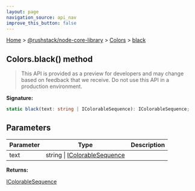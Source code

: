 ```yaml
---
layout: page
navigation_source: api_nav
improve_this_button: false
---
```



[Home](./index.md) &gt; [@rushstack/node-core-library](./node-core-library.md) &gt; [Colors](./node-core-library.colors.md) &gt; [black](./node-core-library.colors.black.md)

## Colors.black() method

> This API is provided as a preview for developers and may change based on feedback that we receive. Do not use this API in a production environment.
>

<b>Signature:</b>

```typescript
static black(text: string | IColorableSequence): IColorableSequence;
```

## Parameters

|  Parameter | Type | Description |
|  --- | --- | --- |
|  text | string \| [IColorableSequence](./node-core-library.icolorablesequence.md) |  |

<b>Returns:</b>

[IColorableSequence](./node-core-library.icolorablesequence.md)
